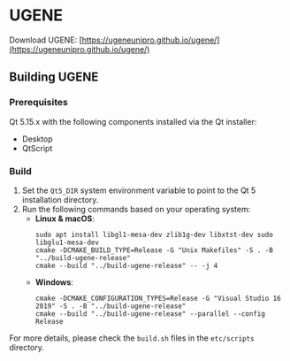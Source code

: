 # UGENE

Download UGENE: [https://ugeneunipro.github.io/ugene/](https://ugeneunipro.github.io/ugene/)

## Building UGENE

### Prerequisites

Qt 5.15.x with the following components installed via the Qt installer:
- Desktop
- QtScript

### Build

1. Set the `Qt5_DIR` system environment variable to point to the Qt 5 installation directory.
2. Run the following commands based on your operating system:
    - **Linux & macOS**:
      ```
      sudo apt install libgl1-mesa-dev zlib1g-dev libxtst-dev sudo libglu1-mesa-dev
      cmake -DCMAKE_BUILD_TYPE=Release -G "Unix Makefiles" -S . -B "../build-ugene-release"
      cmake --build "../build-ugene-release" -- -j 4
      ```
    - **Windows**:
      ```
      cmake -DCMAKE_CONFIGURATION_TYPES=Release -G "Visual Studio 16 2019" -S . -B "../build-ugene-release"
      cmake --build "../build-ugene-release" --parallel --config Release
      ```

For more details, please check the `build.sh` files in the `etc/scripts` directory.
